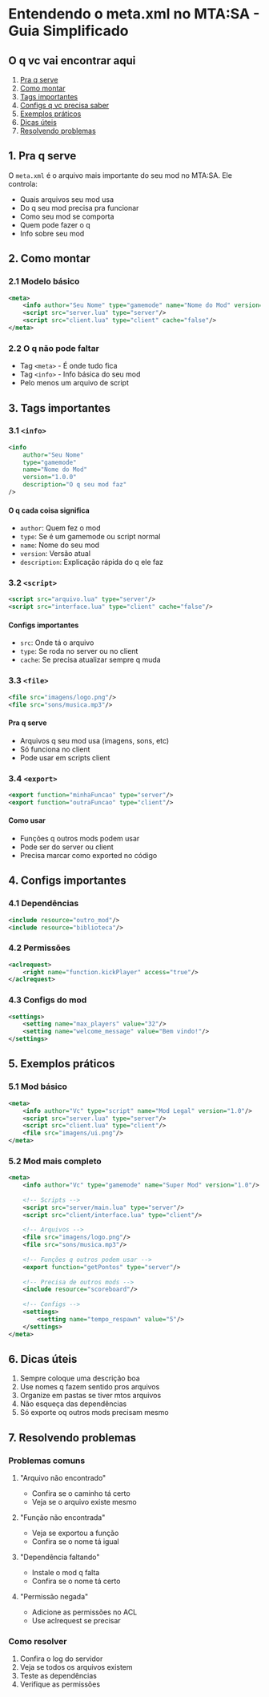 # Entendendo o meta.xml no MTA:SA - Guia Simplificado

## O q vc vai encontrar aqui
1. [Pra q serve](#1-pra-q-serve)
2. [Como montar](#2-como-montar)
3. [Tags importantes](#3-tags-importantes)
4. [Configs q vc precisa saber](#4-configs-importantes)
5. [Exemplos práticos](#5-exemplos-práticos)
6. [Dicas úteis](#6-dicas-úteis)
7. [Resolvendo problemas](#7-resolvendo-problemas)

## 1. Pra q serve

O `meta.xml` é o arquivo mais importante do seu mod no MTA:SA. Ele controla:
- Quais arquivos seu mod usa
- Do q seu mod precisa pra funcionar
- Como seu mod se comporta
- Quem pode fazer o q
- Info sobre seu mod

## 2. Como montar

### 2.1 Modelo básico
```xml
<meta>
    <info author="Seu Nome" type="gamemode" name="Nome do Mod" version="1.0.0"/>
    <script src="server.lua" type="server"/>
    <script src="client.lua" type="client" cache="false"/>
</meta>
```

### 2.2 O q não pode faltar
- Tag `<meta>` - É onde tudo fica
- Tag `<info>` - Info básica do seu mod
- Pelo menos um arquivo de script

## 3. Tags importantes

### 3.1 `<info>`
```xml
<info 
    author="Seu Nome" 
    type="gamemode" 
    name="Nome do Mod" 
    version="1.0.0" 
    description="O q seu mod faz"
/>
```

#### O q cada coisa significa
- `author`: Quem fez o mod
- `type`: Se é um gamemode ou script normal
- `name`: Nome do seu mod
- `version`: Versão atual
- `description`: Explicação rápida do q ele faz

### 3.2 `<script>`
```xml
<script src="arquivo.lua" type="server"/>
<script src="interface.lua" type="client" cache="false"/>
```

#### Configs importantes
- `src`: Onde tá o arquivo
- `type`: Se roda no server ou no client
- `cache`: Se precisa atualizar sempre q muda

### 3.3 `<file>`
```xml
<file src="imagens/logo.png"/>
<file src="sons/musica.mp3"/>
```

#### Pra q serve
- Arquivos q seu mod usa (imagens, sons, etc)
- Só funciona no client
- Pode usar em scripts client

### 3.4 `<export>`
```xml
<export function="minhaFuncao" type="server"/>
<export function="outraFuncao" type="client"/>
```

#### Como usar
- Funções q outros mods podem usar
- Pode ser do server ou client
- Precisa marcar como exported no código

## 4. Configs importantes

### 4.1 Dependências
```xml
<include resource="outro_mod"/>
<include resource="biblioteca"/>
```

### 4.2 Permissões
```xml
<aclrequest>
    <right name="function.kickPlayer" access="true"/>
</aclrequest>
```

### 4.3 Configs do mod
```xml
<settings>
    <setting name="max_players" value="32"/>
    <setting name="welcome_message" value="Bem vindo!"/>
</settings>
```

## 5. Exemplos práticos

### 5.1 Mod básico
```xml
<meta>
    <info author="Vc" type="script" name="Mod Legal" version="1.0"/>
    <script src="server.lua" type="server"/>
    <script src="client.lua" type="client"/>
    <file src="imagens/ui.png"/>
</meta>
```

### 5.2 Mod mais completo
```xml
<meta>
    <info author="Vc" type="gamemode" name="Super Mod" version="1.0"/>
    
    <!-- Scripts -->
    <script src="server/main.lua" type="server"/>
    <script src="client/interface.lua" type="client"/>
    
    <!-- Arquivos -->
    <file src="imagens/logo.png"/>
    <file src="sons/musica.mp3"/>
    
    <!-- Funções q outros podem usar -->
    <export function="getPontos" type="server"/>
    
    <!-- Precisa de outros mods -->
    <include resource="scoreboard"/>
    
    <!-- Configs -->
    <settings>
        <setting name="tempo_respawn" value="5"/>
    </settings>
</meta>
```

## 6. Dicas úteis

1. Sempre coloque uma descrição boa
2. Use nomes q fazem sentido pros arquivos
3. Organize em pastas se tiver mtos arquivos
4. Não esqueça das dependências
5. Só exporte oq outros mods precisam mesmo

## 7. Resolvendo problemas

### Problemas comuns
1. "Arquivo não encontrado"
   - Confira se o caminho tá certo
   - Veja se o arquivo existe mesmo

2. "Função não encontrada"
   - Veja se exportou a função
   - Confira se o nome tá igual

3. "Dependência faltando"
   - Instale o mod q falta
   - Confira se o nome tá certo

4. "Permissão negada"
   - Adicione as permissões no ACL
   - Use aclrequest se precisar

### Como resolver
1. Confira o log do servidor
2. Veja se todos os arquivos existem
3. Teste as dependências
4. Verifique as permissões
